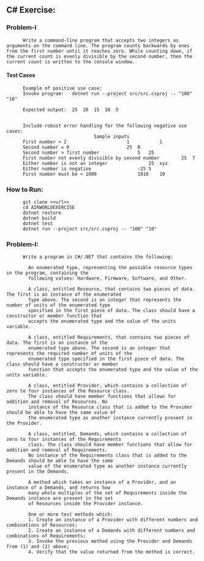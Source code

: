 ## C# Exercise:

### Problem-I


          Write a command-line program that accepts two integers as arguments on the command line. The program counts backwards by ones from the first number until it reaches zero. While counting down, if the current count is evenly divisible by the second number, then the current count is written to the console window. 

#### Test Cases


          Example of positive use case:
          Invoke program:	dotnet run --project src/src.csproj -- "100" "10"

          Expected output:	25  20  15  10  5


          Include robust error handling for the following negative use cases:
									Sample inputs
          First number < 2						1         	1	
          Second number = 0						25	0
          Second number > first number				5 	25
          First number not evenly divisible by second number		25	7
          Either number is not an integer				25	xyz
          Either number is negative					-25	5
          First number must be < 1000				1010	10

### How to Run:

          git clone <<url>>
          cd AIRWORLDEXERCISE
          dotnet restore
          dotnet build
          dotnet test
          dotnet run --project src/src.csproj -- "100" "10"


### Problem-I:



          Write a program in C#/.NET that contains the following:
            
            An enumerated type, representing the possible resource types in the program, containing the
            following values: Hardware, Firmware, Software, and Other.

            A class, entitled Resource, that contains two pieces of data. The first is an instance of the enumerated
            type above. The second is an integer that represents the number of units of the enumerated type
            specified in the first piece of data. The class should have a constructor or member function that
            accepts the enumerated type and the value of the units variable.

            A class, entitled Requirements, that contains two pieces of data. The first is an instance of the
            enumerated type above. The second is an integer that represents the required number of units of the
            enumerated type specified in the first piece of data. The class should have a constructor or member
            function that accepts the enumerated type and the value of the units variable.

            A class, entitled Provider, which contains a collection of zero to four instances of the Resource class.
            The class should have member functions that allows for addition and removal of Resources. No
            instance of the Resource class that is added to the Provider should be able to have the same value of
            the enumerated type as another instance currently present in the Provider.

            A class, entitled, Demands, which contains a collection of zero to four instances of the Requirements
            class. The class should have member functions that allow for addition and removal of Requirements.
            No instance of the Requirements class that is added to the Demands should be able to have the same
            value of the enumerated type as another instance currently present in the Demands.

            A method which takes an instance of a Provider, and an instance of a Demands, and returns how
            many whole multiples of the set of Requirements inside the Demands instance are present in the set
            of Resources inside the Provider instance.

            One or more test methods which:
            1. Create an instance of a Provider with different numbers and combinations of Resources;
            2. Create an instance of a Demands with different numbers and combinations of Requirements;
            3. Invoke the previous method using the Provider and Demands from (1) and (2) above;
            4. Verify that the value returned from the method is correct.